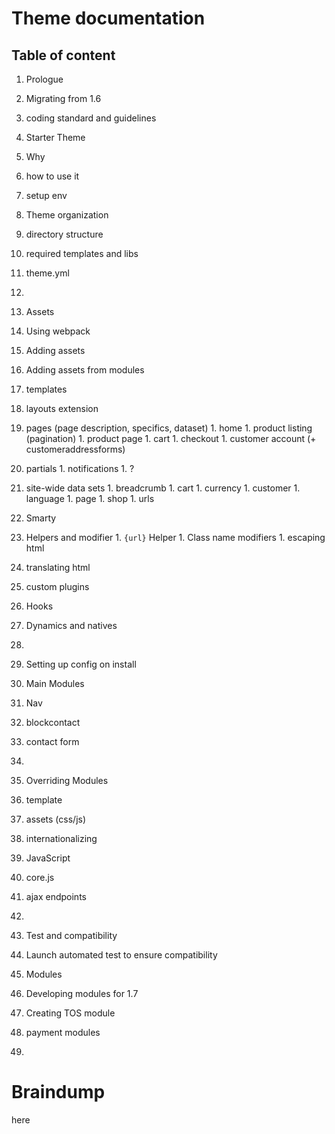 # Theme documentation

## Table of content

1. Prologue
  1. Migrating from 1.6
  1. coding standard and guidelines
1. Starter Theme
  1. Why
  1. how to use it
  1. setup env
1. Theme organization
  1. directory structure
  1. required templates and libs
  1. theme.yml
  1.
1. Assets
  1. Using webpack
  1. Adding assets
  1. Adding assets from modules
1. templates
  1. layouts extension
  1. pages (page description, specifics, dataset)
    1. home
    1. product listing (pagination)
    1. product page
    1. cart
    1. checkout
    1. customer account (+ customeraddressforms)
  1. partials
    1. notifications
    1. ?
  1. site-wide data sets
    1. breadcrumb
    1. cart
    1. currency
    1. customer
    1. language
    1. page
    1. shop
    1. urls
1. Smarty
  1. Helpers and modifier
    1. `{url}` Helper
    1. Class name modifiers
    1. escaping html
  1. translating html
  1. custom plugins
1. Hooks
  1. Dynamics and natives
  1.
  1. Setting up config on install
1. Main Modules
  1. Nav
  1. blockcontact
  1. contact form
  1.
1. Overriding Modules
  1. template
  1. assets (css/js)
1. internationalizing
1. JavaScript
  1. core.js
  1. ajax endpoints
  1.
1. Test and compatibility
  1. Launch automated test to ensure compatibility


1. Modules
  1. Developing modules for 1.7
  1. Creating TOS module
  1. payment modules
  1.


# Braindump

here
